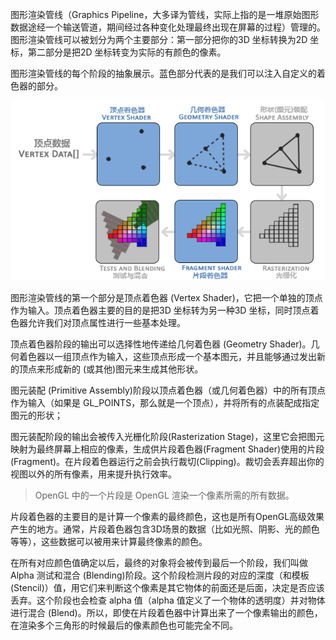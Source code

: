 图形渲染管线（Graphics Pipeline，大多译为管线，实际上指的是一堆原始图形数据途经一个输送管道，期间经过各种变化处理最终出现在屏幕的过程）管理的。
图形渲染管线可以被划分为两个主要部分：第一部分把你的3D 坐标转换为2D 坐标，第二部分是把2D 坐标转变为实际的有颜色的像素。

图形渲染管线的每个阶段的抽象展示。蓝色部分代表的是我们可以注入自定义的着色器的部分。

![](../images/OpenGL_Graphics_Pipeline.png)


图形渲染管线的第一个部分是顶点着色器 (Vertex Shader)，它把一个单独的顶点作为输入。顶点着色器主要的目的是把3D 坐标转为另一种3D 坐标，同时顶点着色器允许我们对顶点属性进行一些基本处理。

顶点着色器阶段的输出可以选择性地传递给几何着色器 (Geometry Shader)。几何着色器以一组顶点作为输入，这些顶点形成一个基本图元，并且能够通过发出新的顶点来形成新的 (或其他)图元来生成其他形状。

图元装配 (Primitive Assembly)阶段以顶点着色器（或几何着色器）中的所有顶点作为输入（如果是 GL_POINTS，那么就是一个顶点），并将所有的点装配成指定图元的形状；

图元装配阶段的输出会被传入光栅化阶段(Rasterization Stage)，这里它会把图元映射为最终屏幕上相应的像素，生成供片段着色器(Fragment Shader)使用的片段(Fragment)。在片段着色器运行之前会执行裁切(Clipping)。裁切会丢弃超出你的视图以外的所有像素，用来提升执行效率。

> OpenGL 中的一个片段是 OpenGL 渲染一个像素所需的所有数据。

片段着色器的主要目的是计算一个像素的最终颜色，这也是所有OpenGL高级效果产生的地方。通常，片段着色器包含3D场景的数据（比如光照、阴影、光的颜色等等），这些数据可以被用来计算最终像素的颜色。

在所有对应颜色值确定以后，最终的对象将会被传到最后一个阶段，我们叫做 Alpha 测试和混合 (Blending)阶段。这个阶段检测片段的对应的深度（和模板 (Stencil)）值，用它们来判断这个像素是其它物体的前面还是后面，决定是否应该丢弃。这个阶段也会检查 alpha 值（alpha 值定义了一个物体的透明度）并对物体进行混合 (Blend)。所以，即使在片段着色器中计算出来了一个像素输出的颜色，在渲染多个三角形的时候最后的像素颜色也可能完全不同。

